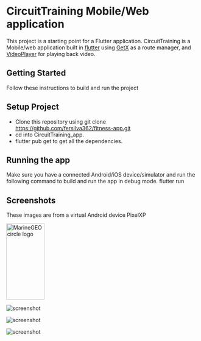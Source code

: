 # CircuitTraining Mobile/Web application

This project is a starting point for a Flutter application. CircuitTraining is a Mobile/web application built in [flutter](https://flutter.dev/?gclid=CjwKCAjw3oqoBhAjEiwA_UaLtjMOM-9oW1E0kgXzdbBEu78dUJy5AziNKSh4F7gr_mlctzlfvtXW6hoCiAcQAvD_BwE&gclsrc=aw.ds) using [GetX](https://pub.dev/packages/get) as a route manager, and [VideoPlayer](https://pub.dev/packages/video_player) for playing back video.

## Getting Started
Follow these instructions to build and run the project

## Setup Project
-	Clone this repository using git clone https://github.com/fersilva362/fitness-app.git 
-	cd into CircuitTraining_app.
-	flutter pub get to get all the dependencies.
  
## Running the app
Make sure you have a connected Android/iOS device/simulator and run the following command to build and run the app in debug mode.
flutter run

## Screenshots 
These images are from a virtual Android device PixelXP

<img src="https://github.com/fersilva362/fitness-app/assets/78646102/9eddb3a0-2459-4353-a455-35f6f51c5228" alt="MarineGEO circle logo" style="height: 200px; width:100px;"/>

![screenshot](https://github.com/fersilva362/fitness-app/assets/78646102/9eddb3a0-2459-4353-a455-35f6f51c5228)

![screenshot](https://github.com/fersilva362/fitness-app/assets/78646102/53223aa0-03c8-4527-a0ec-684eaba98201)

![screenshot](https://github.com/fersilva362/fitness-app/assets/78646102/43059b74-e5c6-47ef-a7c9-392cfe175869)


